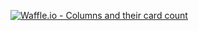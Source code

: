[![Waffle.io - Columns and their card count](https://badge.waffle.io/pebutler3/mikaylas-site.svg?columns=all&style=flat-square)](https://waffle.io/pebutler3/mikaylas-site)
